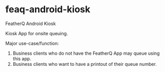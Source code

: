 # feaq-android-kiosk
FeatherQ Android Kiosk

Kiosk App for onsite queuing.

Major use-case/function:
1. Business clients who do not have the FeatherQ App may queue using this app.
2. Business clients who want to have a printout of their queue number.
